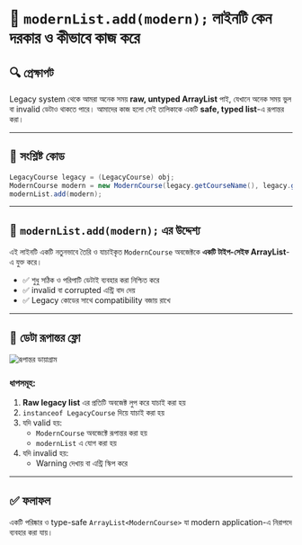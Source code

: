 
# 🧠 `modernList.add(modern);` লাইনটি কেন দরকার ও কীভাবে কাজ করে

## 🔍 প্রেক্ষাপট

Legacy system থেকে আমরা অনেক সময় **raw, untyped ArrayList** পাই, যেখানে অনেক সময় ভুল বা invalid ডেটাও থাকতে পারে। আমাদের কাজ হলো সেই তালিকাকে একটি **safe, typed list**-এ রূপান্তর করা।

---

## 📌 সংশ্লিষ্ট কোড

```java
LegacyCourse legacy = (LegacyCourse) obj;
ModernCourse modern = new ModernCourse(legacy.getCourseName(), legacy.getCredits());
modernList.add(modern);
```

---

## 🧱 `modernList.add(modern);` এর উদ্দেশ্য

এই লাইনটি একটি নতুনভাবে তৈরি ও যাচাইকৃত `ModernCourse` অবজেক্টকে **একটি টাইপ-সেইফ ArrayList**-এ যুক্ত করে।

- ✅ শুধু সঠিক ও পরিপাটি ডেটাই ব্যবহার করা নিশ্চিত করে
- ✅ invalid বা corrupted এন্ট্রি বাদ দেয়
- ✅ Legacy কোডের সাথে compatibility বজায় রাখে

---

## 🔁 ডেটা রূপান্তর ফ্লো

![রূপান্তর ডায়াগ্রাম](../../../../../../Downloads/legacy_to_modern_conversion_diagram.png)

### ধাপসমূহ:

1. **Raw legacy list** এর প্রতিটি অবজেক্ট লুপ করে যাচাই করা হয়
2. `instanceof LegacyCourse` দিয়ে যাচাই করা হয়
3. যদি valid হয়:
   - `ModernCourse` অবজেক্টে রূপান্তর করা হয়
   - `modernList` এ যোগ করা হয়
4. যদি invalid হয়:
   - Warning দেখায় বা এন্ট্রি স্কিপ করে

---

## ✅ ফলাফল

একটি পরিষ্কার ও type-safe `ArrayList<ModernCourse>` যা modern application-এ নিরাপদে ব্যবহার করা যায়।
